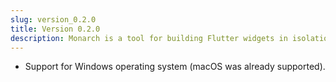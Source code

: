 ```yaml
---
slug: version_0.2.0
title: Version 0.2.0
description: Monarch is a tool for building Flutter widgets in isolation. It makes it easy to build, test and debug complex UIs.
---
```


- Support for Windows operating system (macOS was already supported).
